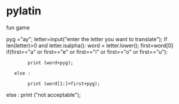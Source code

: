 # pylatin
fun game

pyg ="ay";
letter=input("enter the letter you want to translate");
if len(letter)>0 and letter.isalpha():
       word = letter.lower();
       first=word[0]
       if(first=="a" or first=="e" or first=="i" or first=="o" or first=="u"):

            print (word+pyg);

       else :

            print (word[1:]+first+pyg);

else :
      print ("not acceptable");

